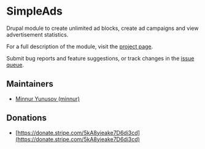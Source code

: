 # SimpleAds

Drupal module to create unlimited ad blocks, create ad campaigns and view advertisement statistics.

For a full description of the module, visit the
[project page](https://www.drupal.org/project/simpleads).

Submit bug reports and feature suggestions, or track changes in the
[issue queue](https://www.drupal.org/project/issues/simpleads).

## Maintainers

- [Minnur Yunusov (minnur)](https://www.drupal.org/u/minnur)

## Donations

- [https://donate.stripe.com/5kA8yieake7D6di3cd](https://donate.stripe.com/5kA8yieake7D6di3cd)
